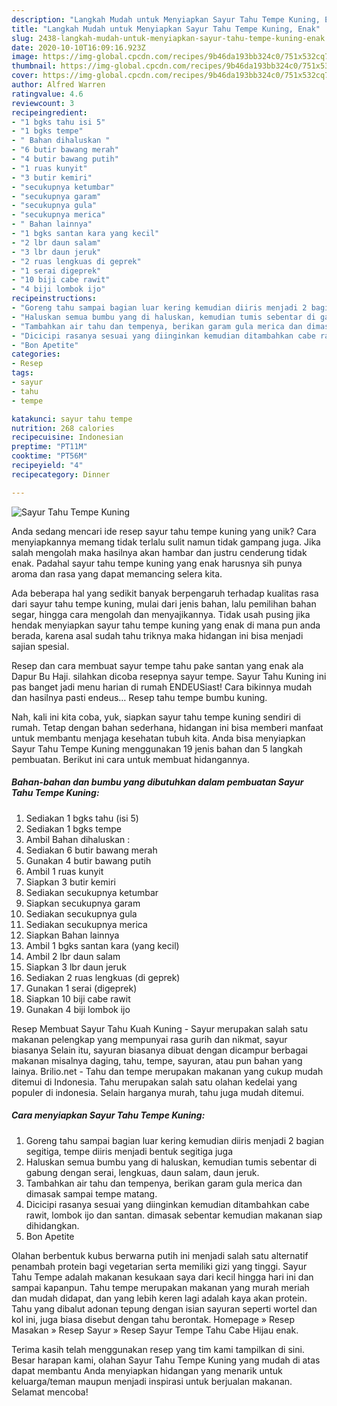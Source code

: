 ```yaml
---
description: "Langkah Mudah untuk Menyiapkan Sayur Tahu Tempe Kuning, Enak"
title: "Langkah Mudah untuk Menyiapkan Sayur Tahu Tempe Kuning, Enak"
slug: 2438-langkah-mudah-untuk-menyiapkan-sayur-tahu-tempe-kuning-enak
date: 2020-10-10T16:09:16.923Z
image: https://img-global.cpcdn.com/recipes/9b46da193bb324c0/751x532cq70/sayur-tahu-tempe-kuning-foto-resep-utama.jpg
thumbnail: https://img-global.cpcdn.com/recipes/9b46da193bb324c0/751x532cq70/sayur-tahu-tempe-kuning-foto-resep-utama.jpg
cover: https://img-global.cpcdn.com/recipes/9b46da193bb324c0/751x532cq70/sayur-tahu-tempe-kuning-foto-resep-utama.jpg
author: Alfred Warren
ratingvalue: 4.6
reviewcount: 3
recipeingredient:
- "1 bgks tahu isi 5"
- "1 bgks tempe"
- " Bahan dihaluskan "
- "6 butir bawang merah"
- "4 butir bawang putih"
- "1 ruas kunyit"
- "3 butir kemiri"
- "secukupnya ketumbar"
- "secukupnya garam"
- "secukupnya gula"
- "secukupnya merica"
- " Bahan lainnya"
- "1 bgks santan kara yang kecil"
- "2 lbr daun salam"
- "3 lbr daun jeruk"
- "2 ruas lengkuas di geprek"
- "1 serai digeprek"
- "10 biji cabe rawit"
- "4 biji lombok ijo"
recipeinstructions:
- "Goreng tahu sampai bagian luar kering kemudian diiris menjadi 2 bagian segitiga, tempe diiris menjadi bentuk segitiga juga"
- "Haluskan semua bumbu yang di haluskan, kemudian tumis sebentar di gabung dengan serai, lengkuas, daun salam, daun jeruk."
- "Tambahkan air tahu dan tempenya, berikan garam gula merica dan dimasak sampai tempe matang."
- "Dicicipi rasanya sesuai yang diinginkan kemudian ditambahkan cabe rawit, lombok ijo dan santan. dimasak sebentar kemudian makanan siap dihidangkan."
- "Bon Apetite"
categories:
- Resep
tags:
- sayur
- tahu
- tempe

katakunci: sayur tahu tempe 
nutrition: 268 calories
recipecuisine: Indonesian
preptime: "PT11M"
cooktime: "PT56M"
recipeyield: "4"
recipecategory: Dinner

---
```



![Sayur Tahu Tempe Kuning](https://img-global.cpcdn.com/recipes/9b46da193bb324c0/751x532cq70/sayur-tahu-tempe-kuning-foto-resep-utama.jpg)

Anda sedang mencari ide resep sayur tahu tempe kuning yang unik? Cara menyiapkannya memang tidak terlalu sulit namun tidak gampang juga. Jika salah mengolah maka hasilnya akan hambar dan justru cenderung tidak enak. Padahal sayur tahu tempe kuning yang enak harusnya sih punya aroma dan rasa yang dapat memancing selera kita.

Ada beberapa hal yang sedikit banyak berpengaruh terhadap kualitas rasa dari sayur tahu tempe kuning, mulai dari jenis bahan, lalu pemilihan bahan segar, hingga cara mengolah dan menyajikannya. Tidak usah pusing jika hendak menyiapkan sayur tahu tempe kuning yang enak di mana pun anda berada, karena asal sudah tahu triknya maka hidangan ini bisa menjadi sajian spesial.

Resep dan cara membuat sayur tempe tahu pake santan yang enak ala Dapur Bu Haji. silahkan dicoba resepnya sayur tempe. Sayur Tahu Kuning ini pas banget jadi menu harian di rumah ENDEUSiast! Cara bikinnya mudah dan hasilnya pasti endeus… Resep tahu tempe bumbu kuning.


Nah, kali ini kita coba, yuk, siapkan sayur tahu tempe kuning sendiri di rumah. Tetap dengan bahan sederhana, hidangan ini bisa memberi manfaat untuk membantu menjaga kesehatan tubuh kita. Anda bisa menyiapkan Sayur Tahu Tempe Kuning menggunakan 19 jenis bahan dan 5 langkah pembuatan. Berikut ini cara untuk membuat hidangannya.

<!--inarticleads1-->

##### Bahan-bahan dan bumbu yang dibutuhkan dalam pembuatan Sayur Tahu Tempe Kuning:

1. Sediakan 1 bgks tahu (isi 5)
1. Sediakan 1 bgks tempe
1. Ambil  Bahan dihaluskan :
1. Sediakan 6 butir bawang merah
1. Gunakan 4 butir bawang putih
1. Ambil 1 ruas kunyit
1. Siapkan 3 butir kemiri
1. Sediakan secukupnya ketumbar
1. Siapkan secukupnya garam
1. Sediakan secukupnya gula
1. Sediakan secukupnya merica
1. Siapkan  Bahan lainnya
1. Ambil 1 bgks santan kara (yang kecil)
1. Ambil 2 lbr daun salam
1. Siapkan 3 lbr daun jeruk
1. Sediakan 2 ruas lengkuas (di geprek)
1. Gunakan 1 serai (digeprek)
1. Siapkan 10 biji cabe rawit
1. Gunakan 4 biji lombok ijo


Resep Membuat Sayur Tahu Kuah Kuning - Sayur merupakan salah satu makanan pelengkap yang mempunyai rasa gurih dan nikmat, sayur biasanya Selain itu, sayuran biasanya dibuat dengan dicampur berbagai makanan misalnya daging, tahu, tempe, sayuran, atau pun bahan yang lainya. Brilio.net - Tahu dan tempe merupakan makanan yang cukup mudah ditemui di Indonesia. Tahu merupakan salah satu olahan kedelai yang populer di indonesia. Selain harganya murah, tahu juga mudah ditemui. 

<!--inarticleads2-->

##### Cara menyiapkan Sayur Tahu Tempe Kuning:

1. Goreng tahu sampai bagian luar kering kemudian diiris menjadi 2 bagian segitiga, tempe diiris menjadi bentuk segitiga juga
1. Haluskan semua bumbu yang di haluskan, kemudian tumis sebentar di gabung dengan serai, lengkuas, daun salam, daun jeruk.
1. Tambahkan air tahu dan tempenya, berikan garam gula merica dan dimasak sampai tempe matang.
1. Dicicipi rasanya sesuai yang diinginkan kemudian ditambahkan cabe rawit, lombok ijo dan santan. dimasak sebentar kemudian makanan siap dihidangkan.
1. Bon Apetite


Olahan berbentuk kubus berwarna putih ini menjadi salah satu alternatif penambah protein bagi vegetarian serta memiliki gizi yang tinggi. Sayur Tahu Tempe adalah makanan kesukaan saya dari kecil hingga hari ini dan sampai kapanpun. Tahu tempe merupakan makanan yang murah meriah dan mudah didapat, dan yang lebih keren lagi adalah kaya akan protein. Tahu yang dibalut adonan tepung dengan isian sayuran seperti wortel dan kol ini, juga biasa disebut dengan tahu berontak. Homepage » Resep Masakan » Resep Sayur » Resep Sayur Tempe Tahu Cabe Hijau enak. 

Terima kasih telah menggunakan resep yang tim kami tampilkan di sini. Besar harapan kami, olahan Sayur Tahu Tempe Kuning yang mudah di atas dapat membantu Anda menyiapkan hidangan yang menarik untuk keluarga/teman maupun menjadi inspirasi untuk berjualan makanan. Selamat mencoba!
